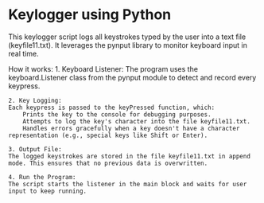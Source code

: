 # Keylogger using Python

This keylogger script logs all keystrokes typed by the user into a text file (keyfile11.txt). It leverages the pynput library to monitor keyboard input in real time.

How it works:
    1. Keyboard Listener:
    The program uses the keyboard.Listener class from the pynput module to detect and record every keypress.

    2. Key Logging:
    Each keypress is passed to the keyPressed function, which:
        Prints the key to the console for debugging purposes.
        Attempts to log the key's character into the file keyfile11.txt.
        Handles errors gracefully when a key doesn't have a character representation (e.g., special keys like Shift or Enter).

    3. Output File:
    The logged keystrokes are stored in the file keyfile11.txt in append mode. This ensures that no previous data is overwritten.

    4. Run the Program:
    The script starts the listener in the main block and waits for user input to keep running.
